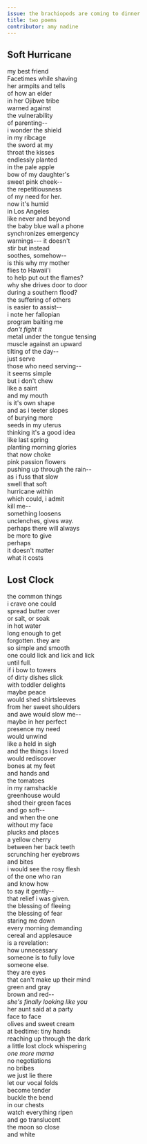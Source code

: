 ```yaml
---
issue: the brachiopods are coming to dinner
title: two poems
contributor: amy nadine
---
```


## Soft Hurricane

my best friend      
Facetimes while shaving      
her armpits and tells      
of how an elder      
in her Ojibwe tribe      
warned against      
the vulnerability      
of parenting--      
i wonder the shield      
in my ribcage      
the sword at my      
throat the kisses      
endlessly planted      
in the pale apple      
bow of my daughter's      
sweet pink cheek--      
the repetitiousness      
of my need for her.      
now it's humid      
in Los Angeles      
like never and beyond      
the baby blue wall a phone      
synchronizes emergency      
warnings--- it doesn't      
stir but instead      
soothes, somehow--      
is this why my mother      
flies to Hawaii'i      
to help put out the flames?      
why she drives door to door      
during a southern flood?      
the suffering of others      
is easier to assist--      
i note her fallopian      
program baiting me      
*don't fight it*      
metal under the tongue tensing      
muscle against an upward      
tilting of the day--      
just serve      
those who need serving--      
it seems simple      
but i don't chew      
like a saint      
and my mouth      
is it's own shape      
and as i teeter slopes      
of burying more      
seeds in my uterus      
thinking it's a good idea      
like last spring   
planting morning glories   
that now choke   
pink passion flowers   
pushing up through the rain--    
as i fuss that slow   
swell that soft   
hurricane within   
which could, i admit   
kill me--    
something loosens   
unclenches, gives way.   
perhaps there will always   
be more to give      
perhaps      
it doesn't matter      
what it costs      
   
## Lost Clock
   
the common things   
i crave one could   
spread butter over   
or salt, or soak   
in hot water   
long enough to get   
forgotten. they are   
so simple and smooth   
one could lick and lick and lick   
until full.   
if i bow to towers   
of dirty dishes slick   
with toddler delights   
maybe peace   
would shed shirtsleeves   
from her sweet shoulders   
and awe would slow me--    
maybe in her perfect   
presence my need   
would unwind   
like a held in sigh   
and the things i loved   
would rediscover   
bones at my feet   
and hands and   
the tomatoes   
in my ramshackle   
greenhouse would   
shed their green faces   
and go soft--    
and when the one   
without my face   
plucks and places   
a yellow cherry   
between her back teeth   
scrunching her eyebrows   
and bites   
i would see the rosy flesh   
of the one who ran   
and know how   
to say it gently--    
that relief i was given.   
the blessing of fleeing   
the blessing of fear   
staring me down   
every morning demanding   
cereal and applesauce   
is a revelation:   
how unnecessary   
someone is to fully love   
someone else.   
they are eyes   
that can't make up their mind   
green and gray   
brown and red--   
*she's finally looking like you*   
her aunt said at a party   
face to face   
olives and sweet cream   
at bedtime: tiny hands   
reaching up through the dark   
a little lost clock whispering   
*one more mama*   
no negotiations   
no bribes   
we just lie there   
let our vocal folds   
become tender   
buckle the bend   
in our chests   
watch everything ripen   
and go translucent   
the moon so close   
and white   
